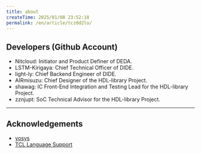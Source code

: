 ```yaml
---
title: about
createTime: 2025/01/08 23:52:18
permalink: /en/article/tcz0d2lo/
---
```


## Developers (Github Account)

- Nitcloud: Initiator and Product Definer of DEDA.
- LSTM-Kirigaya: Chief Technical Officer of DIDE.
- light-ly: Chief Backend Engineer of DIDE.
- AIRmisuzu: Chief Designer of the HDL-library Project.
- shawag: IC Front-End Integration and Testing Lead for the HDL-library Project.
- zznjupt: SoC Technical Advisor for the HDL-library Project.
---

## Acknowledgements

* [yosys](http://www.clifford.at/yosys)
* [TCL Language Support](https://github.com/go2sh/tcl-language-support)